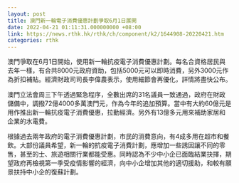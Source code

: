 ```yaml
---
layout: post
title: 澳門新一輪電子消費優惠計劃爭取6月1日展開
date: 2022-04-21 01:11:31.000000000 +08:00
link: https://news.rthk.hk/rthk/ch/component/k2/1644908-20220421.htm
categories: rthk
---
```


澳門爭取在6月1日開始，使用新一輪抗疫電子消費優惠計劃。每名合資格居民與去年一樣，有合共8000元政府資助，包括5000元可以即時消費，另外3000元作為折扣補貼。經濟財政司司長李偉農表示，使用細節會再優化，詳情將盡快公布。

澳門立法會周三下午透過緊急程序，全數出席的31名議員一致通過，政府在財政儲備中，調撥72億4000多萬澳門元，作為今年的追加預算。當中有大約60億元是用作推出新一輪抗疫電子消費優惠，拉動經濟。另外有13億多元用來補助家居和企業的水電費。

根據過去兩年政府的電子消費優惠計劃，市民的消費意向，有4成多用在超市和餐飲。大部份議員希望，新一輪的抗疫電子消費計劃，應增加一些誘因讓不同的零售，甚至的士、旅遊相關行業都能受惠。同時認為不少中小企已面臨結業抉擇，期望政府再檢視第一季受疫情影響的經濟，向中小企增加其他的適切援助，和較有願景扶持中小企的復蘇計劃。
